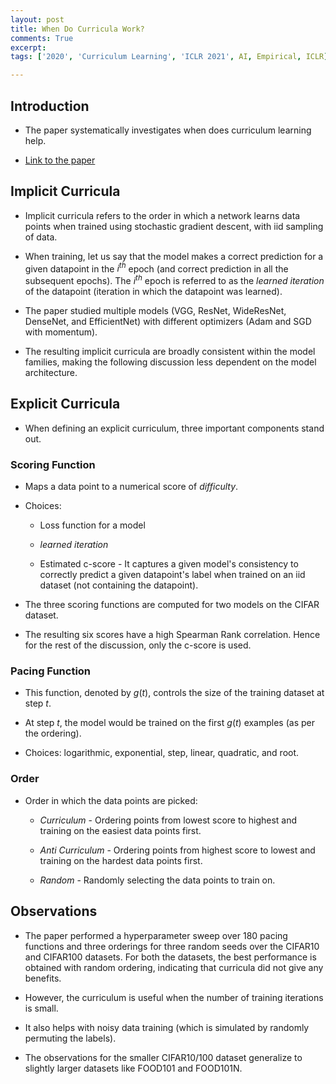 ```yaml
---
layout: post
title: When Do Curricula Work?
comments: True
excerpt: 
tags: ['2020', 'Curriculum Learning', 'ICLR 2021', AI, Empirical, ICLR]

---
```


## Introduction

* The paper systematically investigates when does curriculum learning help.

* [Link to the paper](https://arxiv.org/abs/2012.03107)

## Implicit Curricula

* Implicit curricula refers to the order in which a network learns data points when trained using stochastic gradient descent, with iid sampling of data.

* When training, let us say that the model makes a correct prediction for a given datapoint in the $i^{th}$ epoch (and correct prediction in all the subsequent epochs). The $i^{th}$ epoch is referred to as the *learned iteration* of the datapoint  (iteration in which the datapoint was learned).

* The paper studied multiple models (VGG, ResNet, WideResNet, DenseNet, and EfficientNet) with different optimizers (Adam and SGD with momentum).

* The resulting implicit curricula are broadly consistent within the model families, making the following discussion less dependent on the model architecture.

## Explicit Curricula

* When defining an explicit curriculum, three important components stand out.

### Scoring Function

* Maps a data point to a numerical score of *difficulty*.

* Choices:

	* Loss function for a model

	* *learned iteration*

	* Estimated c-score - It captures a given model's consistency to correctly predict a given datapoint's label when trained on an iid dataset (not containing the datapoint).

* The three scoring functions are computed for two models on the CIFAR dataset.

* The resulting six scores have a high Spearman Rank correlation. Hence for the rest of the discussion, only the c-score is used.

### Pacing Function

* This function, denoted by $g(t)$, controls the size of the training dataset at step $t$. 

* At step $t$, the model would be trained on the first $g(t)$ examples (as per the ordering).

* Choices: logarithmic, exponential, step, linear, quadratic, and root.

### Order

* Order in which the data points are picked:
	
	* *Curriculum* - Ordering points from lowest score to highest and training on the easiest data points first.

	* *Anti Curriculum* - Ordering points from highest score to lowest and training on the hardest data points first.

	* *Random* - Randomly selecting the data points to train on.


## Observations

* The paper performed a hyperparameter sweep over 180 pacing functions and three orderings for three random seeds over the CIFAR10 and CIFAR100 datasets. For both the datasets, the best performance is obtained with random ordering, indicating that curricula did not give any benefits.

* However, the curriculum is useful when the number of training iterations is small.

* It also helps with noisy data training (which is simulated by randomly permuting the labels).

* The observations for the smaller CIFAR10/100 dataset generalize to slightly larger datasets like FOOD101 and FOOD101N. 

